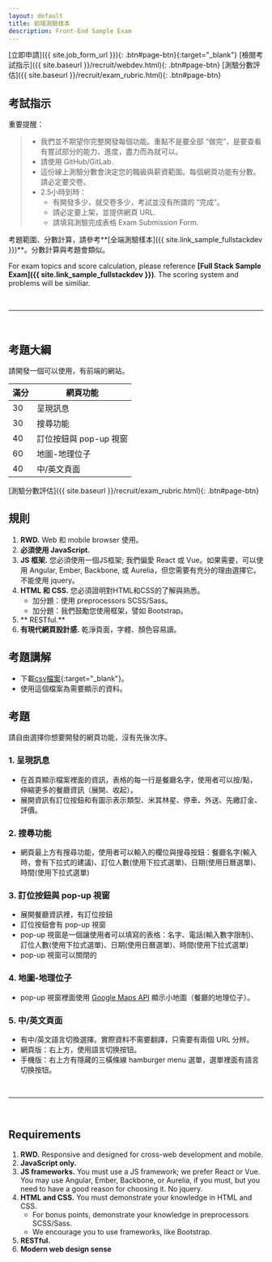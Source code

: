 ```yaml
---
layout: default
title: 前端測驗樣本
description: Front-End Sample Exam
---
```


[立即申請]({{ site.job_form_url }}){: .btn#page-btn}{:target="_blank"}
[檢閱考試指示]({{ site.baseurl }}/recruit/webdev.html){: .btn#page-btn}
[測驗分數評估]({{ site.baseurl }}/recruit/exam_rubric.html){: .btn#page-btn}

## 考試指示 

重要提醒：

> * 我們並不期望你完整開發每個功能。重點不是要全部 “做完”，是要查看有嘗試部分的能力、進度，盡力而為就可以。
> * 請使用 GitHub/GitLab.
> * 這份線上測驗分數會決定您的職級與薪資範圍。每個網頁功能有分數。請必定要交卷。
> * 2.5小時到時：
>   * 有開發多少，就交卷多少，考試並沒有所謂的 “完成”。
>   * 請必定要上架，並提供網頁 URL.
>	* 請填寫測驗完成表格 Exam Submission Form.


考題範圍、分數計算，請參考**[全端測驗樣本]({{ site.link_sample_fullstackdev }})**。分數計算與考題會類似。

For exam topics and score calculation, please reference **[Full Stack Sample Exam]({{ site.link_sample_fullstackdev }})**. The scoring system and problems will be similiar.

<br>

---

<br>

## 考題大綱

請開發一個可以使用，有前端的網站。

| 滿分 | 網頁功能 |
| --- | --- |
| 30 | 呈現訊息 |
| 30 | 搜尋功能 |
| 40 | 訂位按鈕與 pop-up 視窗 |
| 60 | 地圖-地理位子 |
| 40 | 中/英文頁面 |

[測驗分數評估]({{ site.baseurl }}/recruit/exam_rubric.html){: .btn#page-btn}

## 規則

1. **RWD.** Web 和 mobile browser 使用。
1. **必須使用 JavaScript.**
1. **JS 框架.** 您必須使用一個JS框架; 我們偏愛 React 或 Vue。如果需要，可以使用 Angular, Ember, Backbone, 或 Aurelia，但您需要有充分的理由選擇它。不能使用 jquery。
1. **HTML 和 CSS.** 您必須證明對HTML和CSS的了解與熟悉。
	* 加分題：使用 preprocessors SCSS/Sass。
	* 加分題：我們鼓勵您使用框架，譬如 Bootstrap。
1. ** RESTful.**
1. **有現代網頁設計感.** 乾淨頁面，字體、顏色容易讀。

## 考題講解

* 下載[csv檔案](https://docs.google.com/spreadsheets/d/1OanzakC9Uuo6fLLLyKScTSWDH6twnPOrSN-uWvoTz-U/edit?usp=sharing){:target="_blank"}。
* 使用這個檔案為需要顯示的資料。

## 考題

請自由選擇你想要開發的網頁功能，沒有先後次序。

### 1. 呈現訊息

* 在首頁顯示檔案裡面的資訊，表格的每一行是餐廳名字，使用者可以按/點，伸縮更多的餐廳資訊（展開、收起）。
* 展開資訊有訂位按鈕和有圖示表示類型、米其林星、停車、外送、先繳訂金、評價。

### 2. 搜尋功能

* 網頁最上方有搜尋功能，使用者可以輸入的欄位與搜尋按鈕：餐廳名字(輸入時，會有下拉式的建議)、訂位人數(使用下拉式選單)、日期(使用日曆選單)、時間(使用下拉式選單)

### 3. 訂位按鈕與 pop-up 視窗

* 展開餐廳資訊裡，有訂位按鈕
* 訂位按鈕會有 pop-up 視窗
* pop-up 視窗是一個讓使用者可以填寫的表格：名字、電話(輸入數字限制)、訂位人數(使用下拉式選單)、日期(使用日曆選單)、時間(使用下拉式選單)
* pop-up 視窗可以關閉的

### 4. 地圖-地理位子

* pop-up 視窗裡面使用
[Google Maps API](https://developers.google.com/maps/documentation/embed/start) 顯示小地圖（餐廳的地理位子）。


### 5. 中/英文頁面

* 有中/英文語言切換選擇。實際資料不需要翻譯，只需要有兩個 URL 分辨。
* 網頁版：右上方，使用語言切换按钮。
* 手機版：右上方有隱藏的三橫條線 hamburger menu 選單，選單裡面有語言切换按钮。

<br>

---

<br>

## Requirements

1. **RWD.**  Responsive and designed for cross-web development and mobile.
1. **JavaScript only.**
1. **JS frameworks.** You must use a JS framework; we prefer React or Vue. You may use Angular, Ember, Backbone, or Aurelia, if you must, but you need to have a good reason for choosing it. No jquery.
1. **HTML and CSS.** You must demonstrate your knowledge in HTML and CSS.
	* For bonus points, demonstrate your knowledge in preprocessors SCSS/Sass.
	* We encourage you to use frameworks, like Bootstrap.
1. **RESTful.**
1. **Modern web design sense**
